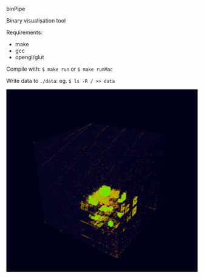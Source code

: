 binPipe

Binary visualisation tool

Requirements:
  * make
  * gcc
  * opengl/glut

Compile with: `$ make run` or `$ make runMac`

Write data to `./data`: eg. `$ ls -R / >> data`

![screenshot](https://raw.githubusercontent.com/walesey/binPipe/master/screenshot.png)